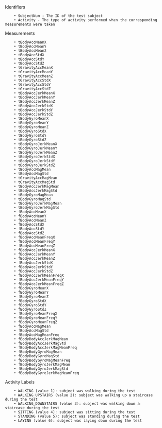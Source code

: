 Identifiers

		• SubjectNum - The ID of the test subject
		• Activity - The type of activity performed when the corresponding measurements were taken
    
    
Measurements

		• tBodyAccMeanX
		• tBodyAccMeanY
		• tBodyAccMeanZ
		• tBodyAccStdX
		• tBodyAccStdY
		• tBodyAccStdZ
		• tGravityAccMeanX
		• tGravityAccMeanY
		• tGravityAccMeanZ
		• tGravityAccStdX
		• tGravityAccStdY
		• tGravityAccStdZ
		• tBodyAccJerkMeanX
		• tBodyAccJerkMeanY
		• tBodyAccJerkMeanZ
		• tBodyAccJerkStdX
		• tBodyAccJerkStdY
		• tBodyAccJerkStdZ
		• tBodyGyroMeanX
		• tBodyGyroMeanY
		• tBodyGyroMeanZ
		• tBodyGyroStdX
		• tBodyGyroStdY
		• tBodyGyroStdZ
		• tBodyGyroJerkMeanX
		• tBodyGyroJerkMeanY
		• tBodyGyroJerkMeanZ
		• tBodyGyroJerkStdX
		• tBodyGyroJerkStdY
		• tBodyGyroJerkStdZ
		• tBodyAccMagMean
		• tBodyAccMagStd
		• tGravityAccMagMean
		• tGravityAccMagStd
		• tBodyAccJerkMagMean
		• tBodyAccJerkMagStd
		• tBodyGyroMagMean
		• tBodyGyroMagStd
		• tBodyGyroJerkMagMean
		• tBodyGyroJerkMagStd
		• fBodyAccMeanX
		• fBodyAccMeanY
		• fBodyAccMeanZ
		• fBodyAccStdX
		• fBodyAccStdY
		• fBodyAccStdZ
		• fBodyAccMeanFreqX
		• fBodyAccMeanFreqY
		• fBodyAccMeanFreqZ
		• fBodyAccJerkMeanX
		• fBodyAccJerkMeanY
		• fBodyAccJerkMeanZ
		• fBodyAccJerkStdX
		• fBodyAccJerkStdY
		• fBodyAccJerkStdZ
		• fBodyAccJerkMeanFreqX
		• fBodyAccJerkMeanFreqY
		• fBodyAccJerkMeanFreqZ
		• fBodyGyroMeanX
		• fBodyGyroMeanY
		• fBodyGyroMeanZ
		• fBodyGyroStdX
		• fBodyGyroStdY
		• fBodyGyroStdZ
		• fBodyGyroMeanFreqX
		• fBodyGyroMeanFreqY
		• fBodyGyroMeanFreqZ
		• fBodyAccMagMean
		• fBodyAccMagStd
		• fBodyAccMagMeanFreq
		• fBodyBodyAccJerkMagMean
		• fBodyBodyAccJerkMagStd
		• fBodyBodyAccJerkMagMeanFreq
		• fBodyBodyGyroMagMean
		• fBodyBodyGyroMagStd
		• fBodyBodyGyroMagMeanFreq
		• fBodyBodyGyroJerkMagMean
		• fBodyBodyGyroJerkMagStd
		• fBodyBodyGyroJerkMagMeanFreq
    
Activity Labels

		• WALKING (value 1): subject was walking during the test
		• WALKING_UPSTAIRS (value 2): subject was walking up a staircase during the test
		• WALKING_DOWNSTAIRS (value 3): subject was walking down a staircase during the test
		• SITTING (value 4): subject was sitting during the test
		• STANDING (value 5): subject was standing during the test
		• LAYING (value 6): subject was laying down during the test
